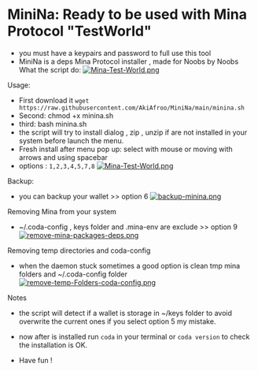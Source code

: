 # MiniNa: Ready to be used with Mina Protocol "TestWorld"
* you must have a keypairs and password to full use this tool
* MiniNa is a deps Mina Protocol installer , made for Noobs by Noobs
What the script do:
[![Mina-Test-World.png](https://i.postimg.cc/ZKg87sWc/Mina-Test-World.png)](https://postimg.cc/fJcSkKjt)

Usage:
* First download it ```wget https://raw.githubusercontent.com/AkiAfroo/MiniNa/main/minina.sh```
* Second: chmod +x minina.sh 
* third:  bash minina.sh
* the script will try to install dialog , zip , unzip if are not installed in your system before launch the menu.
* Fresh install after menu pop up: select with mouse or moving with arrows and using spacebar
* options : ```1,2,3,4,5,7,8```
[![Mina-Test-World.png](https://i.postimg.cc/ZKg87sWc/Mina-Test-World.png)](https://postimg.cc/fJcSkKjt)

Backup:
* you can backup your wallet >> option 6
[![backup-minina.png](https://i.postimg.cc/VLgj6tg0/backup-minina.png)](https://postimg.cc/0b66XbL9)


Removing Mina from your system
* ~/.coda-config , keys folder and .mina-env are exclude >> option 9
[![remove-mina-packages-deps.png](https://i.postimg.cc/3r4Gh646/remove-mina-packages-deps.png)](https://postimg.cc/vDyTL0vL)

Removing temp directories and coda-config
* when the daemon stuck sometimes a good option is clean tmp mina folders and ~/.coda-config folder
[![remove-temp-Folders-coda-config.png](https://i.postimg.cc/sfv85p1S/remove-temp-Folders-coda-config.png)](https://postimg.cc/7brmkJ3Y)

Notes
* the script will detect if a wallet is storage in ~/keys folder to avoid overwrite the current ones if you select option 5 my mistake.

* now after is installed run ```coda``` in your terminal or ```coda version``` to check the installation is OK.
* Have fun !
